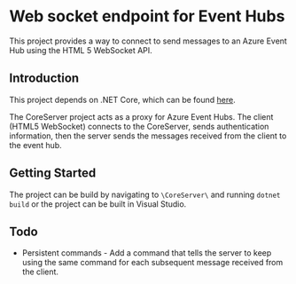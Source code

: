 # Web socket endpoint for Event Hubs
This project provides a way to connect to send messages to an Azure Event Hub using the 
HTML 5 WebSocket API.

## Introduction
This project depends on .NET Core, which can be found [here](https://www.microsoft.com/net/core).

The CoreServer project acts as a proxy for Azure Event Hubs. The 
client (HTML5 WebSocket) connects to the CoreServer, sends
authentication information, then the server sends the messages
received from the client to the event hub.

## Getting Started
The project can be build by navigating to `\CoreServer\` and running
`dotnet build` or the project can be built in Visual Studio.

## Todo

 * Persistent commands - Add a command that tells the server to keep
 using the same command for each subsequent message received from
 the client.

